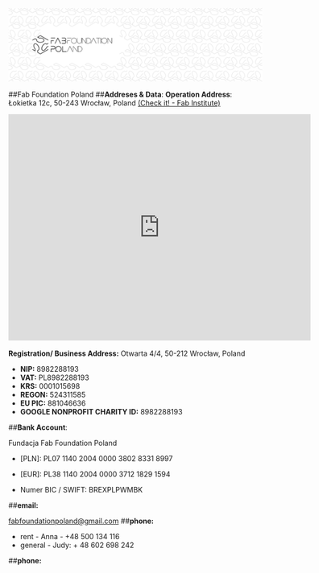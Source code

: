 



![](./assets/ffp-background2.jpg)




##Fab Foundation Poland
##**Addreses & Data**:
**Operation Address**: Łokietka 12c, 50-243 Wrocław, Poland [(Check it! - Fab Institute)](.\fablabs\fab-institute.md)

<iframe src="https://www.google.com/maps/embed?pb=!1m18!1m12!1m3!1d993.8867852032538!2d17.03420947280772!3d51.11883535905509!2m3!1f0!2f0!3f0!3m2!1i1024!2i768!4f13.1!3m3!1m2!1s0x470fe983221ffa8d%3A0x4e43e6ae53eb2930!2sFab%20Institute%20%26%20Fab%20Foundation%20Poland!5e0!3m2!1sen!2snl!4v1712583917421!5m2!1sen!2snl" width="600" height="450" style="border:0;" allowfullscreen="" loading="lazy" referrerpolicy="no-referrer-when-downgrade"></iframe>

**Registration/ Business Address:** Otwarta 4/4, 50-212  Wrocław, Poland



- **NIP:** 8982288193
- **VAT:** PL8982288193
- **KRS:** 0001015698
- **REGON:** 524311585
- **EU PIC:** 881046636
- **GOOGLE NONPROFIT CHARITY ID:** 8982288193

##**Bank Account**:

Fundacja Fab Foundation Poland

- [PLN]: PL07 1140 2004 0000 3802 8331 8997

- [EUR]: PL38 1140 2004 0000 3712 1829 1594

- Numer BIC / SWIFT: BREXPLPWMBK

##**email:**

fabfoundationpoland@gmail.com
##**phone:**

- rent - Anna - +48 500 134 116
- general - Judy: + 48 602 698 242


##**phone:**
